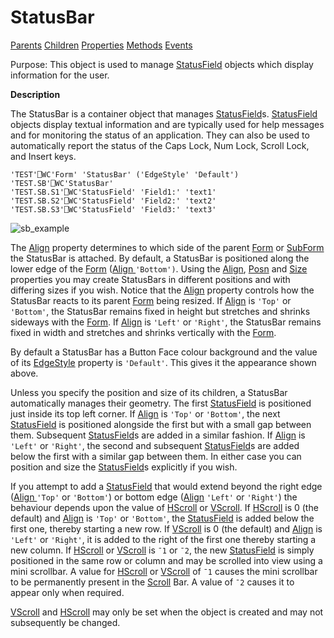 




<h1 class="heading"><span class="name">StatusBar</span></h1>

[Parents](../ParentLists/StatusBar.htm) [Children](../ChildLists/StatusBar.htm) [Properties](../PropLists/StatusBar.htm) [Methods](../MethodLists/StatusBar.htm) [Events](../EventLists/StatusBar.htm)


Purpose: This object is used to manage [StatusField](../a-z/statusfield.md) objects which display  information for the user.


**Description**


The StatusBar is a container object that manages [StatusField](../a-z/statusfield.md)s. [StatusField](../a-z/statusfield.md) objects display textual information and are typically used for help messages and for monitoring the status of an application. They can also be used to automatically report the status of the Caps Lock, Num Lock, Scroll Lock, and Insert keys.
 
```apl
'TEST'⎕WC'Form' 'StatusBar' ('EdgeStyle' 'Default') 
'TEST.SB'⎕WC'StatusBar'
'TEST.SB.S1'⎕WC'StatusField' 'Field1:' 'text1'
'TEST.SB.S2'⎕WC'StatusField' 'Field2:' 'text2'
'TEST.SB.S3'⎕WC'StatusField' 'Field3:' 'text3'

```


![sb_example](../img/sb-example.png)


The [Align](../a-z/align.md) property determines to which side of the parent [Form](../a-z/form.md) or [SubForm](../a-z/subform.md) the StatusBar is attached. By default, a StatusBar is positioned along the lower edge of the [Form](../a-z/form.md) ([Align ](../a-z/align.md)`'Bottom')`.  Using the [Align](../a-z/align.md), [Posn](../a-z/posn.md) and [Size](../a-z/size.md) properties you may create StatusBars in different positions and with differing sizes if you wish. Notice that the [Align](../a-z/align.md) property controls how the StatusBar reacts to its parent [Form](../a-z/form.md) being resized. If [Align](../a-z/align.md) is `'Top'` or `'Bottom'`, the StatusBar remains fixed in height but stretches and shrinks sideways with the [Form](../a-z/form.md). If [Align](../a-z/align.md) is `'Left'` or `'Right'`, the StatusBar remains fixed in width and stretches and shrinks vertically with the [Form](../a-z/form.md).


By default a StatusBar has a Button Face colour background and the value of its [EdgeStyle](../a-z/edgestyle.md) property is `'Default'`. This gives it the appearance shown above.


Unless you specify the position and size of its children, a StatusBar automatically manages their geometry. The first [StatusField](../a-z/statusfield.md) is positioned just inside its top left corner. If [Align](../a-z/align.md) is `'Top'` or `'Bottom'`, the next [StatusField](../a-z/statusfield.md) is positioned alongside the first but with a small gap between them. Subsequent [StatusField](../a-z/statusfield.md)s are added in a similar fashion. If [Align](../a-z/align.md) is `'Left'` or `'Right'`, the second and subsequent [StatusField](../a-z/statusfield.md)s are added below the first with a similar gap between them. In either case you can position and size the [StatusField](../a-z/statusfield.md)s explicitly if you wish.


If you attempt to add a [StatusField](../a-z/statusfield.md) that would extend beyond the right edge ([Align ](../a-z/align.md)`'Top'` or `'Bottom'`) or bottom edge ([Align](../a-z/align.md) `'Left'` or `'Right'`) the behaviour depends upon the value of [HScroll](../a-z/hscroll.md) or [VScroll](../a-z/vscroll.md). If [HScroll](../a-z/hscroll.md) is 0 (the default) and [Align](../a-z/align.md) is `'Top'` or `'Bottom'`, the [StatusField](../a-z/statusfield.md) is added below the first one, thereby starting a new row. If [VScroll](../a-z/vscroll.md) is 0 (the default) and [Align](../a-z/align.md) is `'Left'` or `'Right'`, it is added to the right of the first one thereby starting a new column. If [HScroll](../a-z/hscroll.md) or [VScroll](../a-z/vscroll.md) is `¯1` or `¯2`, the new [StatusField](../a-z/statusfield.md) is simply positioned in the same row or column and may be scrolled into view using a mini scrollbar. A value for [HScroll](../a-z/hscroll.md) or [VScroll](../a-z/vscroll.md) of `¯1` causes the mini scrollbar to be permanently present in the [Scroll](../a-z/scroll.md) Bar. A value of `¯2` causes it to appear only when required.


[VScroll](../a-z/vscroll.md) and [HScroll](../a-z/hscroll.md) may only be set when the object is created and may not subsequently be changed.


